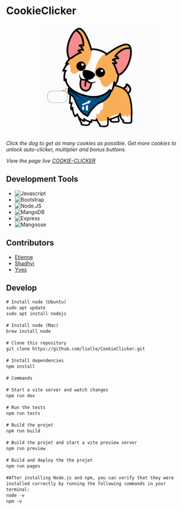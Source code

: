# CookieClicker

<p align="center">
  <img width="300" height="300" src="https://github.com/liolle/CookieClicker/blob/main/src/puppy.gif">
</p>

*Click the dog to get as many cookies as possible. Get more cookies to unlock auto-clicker, multiplier and bonus buttons.*

*View the page live [COOKIE-CLICKER](https://liolle.github.io/CookieClicker/)*

## Development Tools
- ![Javascript](https://img.shields.io/badge/Javascript-<red>)
- ![Bootstrap](https://img.shields.io/badge/Bootstrap-<yellow>)
- ![Node.JS](https://img.shields.io/badge/Node.JS-<red>)
- ![MangoDB](https://img.shields.io/badge/MangoDB-<red>)
- ![Express](https://img.shields.io/badge/Express-<red>)
- ![Mangoose](https://img.shields.io/badge/Mangoose-<red>)

## Contributors
- [Etienne](https://github.com/liolle)
- [Shadhvi](https://github.com/ShadhviVR)
- [Yves](https://github.com/yvsmlk)

## Develop
```
# Install node (Ubuntu)
sudo apt update
sudo apt install nodejs

# Install node (Mac)
brew install node

# Clone this repository
git clone https://github.com/liolle/CookieClicker.git

# Install dependencies
npm install

# Commands

# Start a vite server and watch changes
npm run dev 

# Run the tests
npm run tests   

# Build the projet
npm run build   

# Build the projet and start a vite preview server
npm run preview   

# Build and deploy the the projet
npm run pages   

#After installing Node.js and npm, you can verify that they were installed correctly by running the following commands in your terminal:
node -v
npm -v
```
